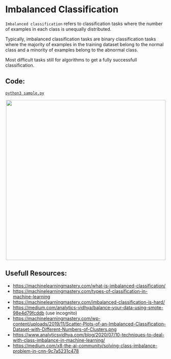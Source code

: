 # Imbalanced Classification
`Imbalanced classification` refers to classification tasks where the number of examples in each class is unequally distributed.

Typically, imbalanced classification tasks are binary classification tasks where the majority of examples in the training dataset belong to the normal class and a minority of examples belong to the abnormal class.

Most difficult tasks still for algorithms to get a fully successfull classification.

## Code:  
[`python3 sample.py`](./sample.py)

<p align="center">
  <img src="https://machinelearningmastery.com/wp-content/uploads/2019/11/Scatter-Plots-of-an-Imbalanced-Classification-Dataset-with-Different-Numbers-of-Clusters.png" width="500px">
</p>

## Usefull Resources:
+ https://machinelearningmastery.com/what-is-imbalanced-classification/
+ https://machinelearningmastery.com/types-of-classification-in-machine-learning
+ https://machinelearningmastery.com/imbalanced-classification-is-hard/
+ https://medium.com/analytics-vidhya/balance-your-data-using-smote-98e4d79fcddb (use incognito)
+ https://machinelearningmastery.com/wp-content/uploads/2019/11/Scatter-Plots-of-an-Imbalanced-Classification-Dataset-with-Different-Numbers-of-Clusters.png
+ https://www.analyticsvidhya.com/blog/2020/07/10-techniques-to-deal-with-class-imbalance-in-machine-learning/
+ https://medium.com/x8-the-ai-community/solving-class-imbalance-problem-in-cnn-9c7a5231c478